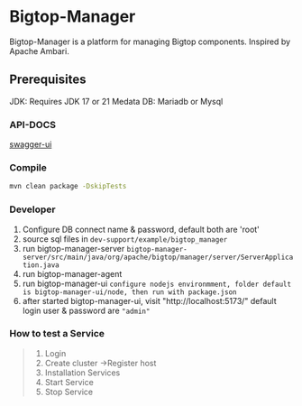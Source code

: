 # Bigtop-Manager

Bigtop-Manager is a platform for managing Bigtop components. Inspired by Apache Ambari.

## Prerequisites

JDK: Requires JDK 17 or 21
Medata DB: Mariadb or Mysql

### API-DOCS
[swagger-ui](http://localhost:8080/swagger-ui/index.html)

### Compile
```bash
mvn clean package -DskipTests
```

### Developer
1. Configure DB connect name & password, default both are 'root'
2. source sql files in `dev-support/example/bigtop_manager`
3. run bigtop-manager-server `bigtop-manager-server/src/main/java/org/apache/bigtop/manager/server/ServerApplication.java`
4. run bigtop-manager-agent
5. run bigtop-manager-ui `configure nodejs environmment, folder default is bigtop-manager-ui/node, then run with package.json`
6. after started bigtop-manager-ui, visit "http://localhost:5173/" default login user & password are `"admin"`

### How to test a Service
> 1. Login
> 2. Create cluster ->Register host
> 3. Installation Services
> 4. Start Service
> 5. Stop Service
